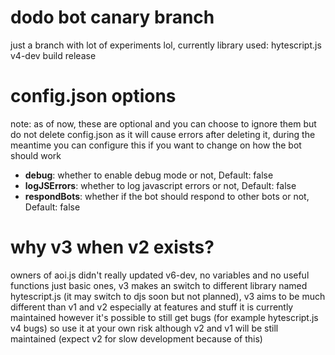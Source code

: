 # dodo bot canary branch
just a branch with lot of experiments lol, currently library used: hytescript.js v4-dev build release

# config.json options
note: as of now, these are optional and you can choose to ignore them but do not delete config.json as it will cause errors after deleting it, during the meantime you can configure this if you want to change on how the bot should work
* **debug**: whether to enable debug mode or not, Default: false
* **logJSErrors**: whether to log javascript errors or not, Default: false
* **respondBots**: whether if the bot should respond to other bots or not, Default: false

# why v3 when v2 exists?
owners of aoi.js didn't really updated v6-dev, no variables and no useful functions just basic ones, v3 makes an switch to different library named hytescript.js (it may switch to djs soon but not planned), v3 aims to be much different than v1 and v2 especially at features and stuff it is currently maintained however it's possible to still get bugs (for example hytescript.js v4 bugs) so use it at your own risk although v2 and v1 will be still maintained (expect v2 for slow development because of this)
